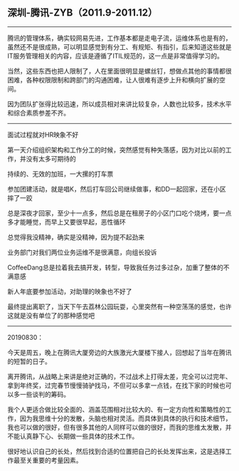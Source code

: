 ## 深圳-腾讯-ZYB（2011.9-2011.12）

---

腾讯的管理体系，确实较网易先进，工作基本都是走电子流，运维体系也是有的，虽然还不是很成熟，可以明显感觉到有分工、有规矩、有指引，后来知道这些就是IT服务管理相关的内容，应该是遵循了ITIL规范的，这一点是非常值得学习的。

当然，这些东西也把人限制了，人在里面很明显是螺丝钉，想做点其他的事情都很困难，各种权限限制和跨部门的沟通困难，让人很难有逐步上升和横向扩展的空间。

因为团队扩张得比较迅速，所以成员相对来讲比较复杂，人数也比较多，技术水平和综合素质参差不齐。

---

面试过程就对HR映象不好

第一天介绍组织架构和工作分工的时候，突然感觉有种失落感，因为对比以前的工作，并没有太多可期待的

持续的、无效的加班，一大摞的打车票

参加团建活动，就是唱K，然后打车回公司继续做事，和DD一起回家，还在小区摔了一跤

总是深夜才回家，至少十一点多，然后总是在租房子的小区门口吃个烧烤，要一点多才能睡觉，而早上又要很早起，恶性循环

总觉得我没精神，确实是没精神，因为提不起劲来

业务部门对我们两位业务运维不是很满意，向组长投诉

CoffeeDang总是拉着我去搞开发，转型，导致我任务过多过杂，加重了整体的不满意感

新人年底要参加活动，对助理的映象也不好了

最终提出离职了，当天下午去荔林公园玩耍，心里突然有一种空荡荡的感觉，也许这就是没有单位了的那种感觉吧

---

20190830：

今天是周五，晚上在腾讯大厦旁边的大族激光大厦楼下接人，回想起了当年在腾讯的短暂的日子。

离开腾讯，从战略上来讲是绝对正确的，不过战术上打得太差，完全可以过完年、拿到年终奖，过完春节慢慢骑驴找马，不但可以多拿一点钱，在找下家的时候也可以多一些谈判的筹码。

我个人更适合做比较全面的、涵盖范围相对比较大的、有一定方向性和策略性的工作，因为我思维十分的发散，头脑也相对灵活。而具体到具体的执行和技术细节，我也可以做的很好，但有很多其他的人同样可以做的很好，而我的思维太发散，并不能认真静下心、长期做一些具体的技术工作。

很好地认识自己的长处，然后找到合适的位置把自己的长处发挥出来，这是选择工作最至关重要的考量因素。

